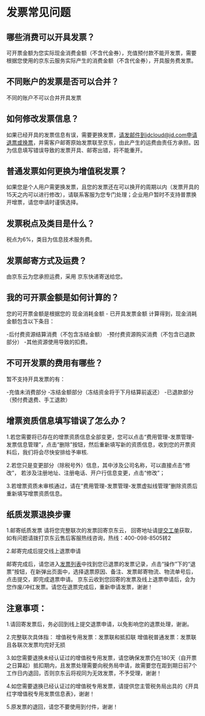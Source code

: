 # 发票常见问题
## 哪些消费可以开具发票？
可开票金额为您实际现金消费金额（不含代金券），充值预付款不能开发票，需要根据您使用的京东云服务实际产生的消费金额（不含代金券），开具服务费发票。

## 不同账户的发票是否可以合并？
不同的账户不可以合并开具发票

## 如何修改发票信息？
如果已经开具的发票信息有误，需要更换发票，请发邮件到jdcloud@jd.com申请退票或换票，并需客户邮寄原始发票联至京东，由此产生的运费由责任方承担。因为信息填写错误导致的发票开具、邮寄出错，将不能重开。

## 普通发票如何更换为增值税发票？
如果您是个人用户需更换发票，且您的发票还在可以换开的周期以内（发票开具的15天之内可以进行修改），请联系客服为您专门处理；企业用户暂时不支持普票换开增票，请您申请时谨慎选择。

## 发票税点及类目是什么？
税点为6%，类目为信息技术服务费。

## 发票邮寄方式及运费？
由京东云为您承担运费，采用 京东快递寄送给您。

## 我的可开票金额是如何计算的？
您的可开票金额是根据您的 现金消耗金额 - 已开具发票金额 计算得到，现金消耗金额包含以下条目：

-后付费资源结算消费（不包含冻结金额）
-预付费资源购买消费（不包含已退款部分）
-其他资源使用导致的扣费。

## 不可开发票的费用有哪些？
暂不支持开具发票的有：

-充值未消费部分
-冻结金额部分（冻结资金将于下月结算前返还）
-已退款部分（预付费退费、手工退款）


## 增票资质信息填写错误了怎么办？
1.若您需要将已存在的增票资质信息全部变更，您可以点击“费用管理-发票管理-发票信息管理”，点击“删除”按钮，然后重新填写新的资质信息，收到您的开票资料后，我们将会尽快安排给予审核.

2.若您只是变更部分（除税号外）信息，其中涉及公司名称，可以直接点击“修改”，  若涉及注册地址、注册电话、开户行信息变更，点击“修改”；

3.若增票资质未审核通过，请在“费用管理-发票管理-发票虚拟线管理”删除资质后重新填写增票资质信息。

## 纸质发票退换步骤
1.邮寄纸质发票 请将您完整联次的发票回寄京东云， 回寄地址请[提交工单](https://ticket.jdcloud.com/applyorder/form?cateId=1096&questionId=1097)获取，如有问题请拨打京东云售后客服热线咨询，热线：400-098-8505转2

2.邮寄完成后提交线上退票申请

邮寄完成后，请您进入[发票列表](https://invoice-uc.jdcloud.com/cost/invoice/list)中找到您已退票的发票记录，点击“操作”下的“退票”按钮，在新弹出页面中，选择退票原因、备注、发票邮寄物流、物流单号后，点击提交，即完成退票申请。
京东云收到您回寄的发票及线上退票申请后，会为您作废/冲红发票。请您在退票完成后，重新申请发票，谢谢！

## 注意事项：
1.请回寄发票后，务必回到线上提交退票申请，以免影响您的退票处理，谢谢。

2.完整联次具体指：
增值税专用发票：发票联和抵扣联
增值税普通发票：发票联
且各联次发票均完好无损

3.如您需要退换未经认证过的增值税专用发票，请您确保发票仍在180天（自开票之日算起）抵扣期内，且发票处理需要向税务局申请，故需要您在距到期日前7个工作日内退回，否则京东云将视同为无效发票，不予受理，谢谢！

4.如您需要退换已经认证过的增值税专用发票，请提供您主管税务局出具的《开具红字增值税专用发票信息表》，谢谢！

5.原发票的退回，请您不要使用到付件，谢谢！
